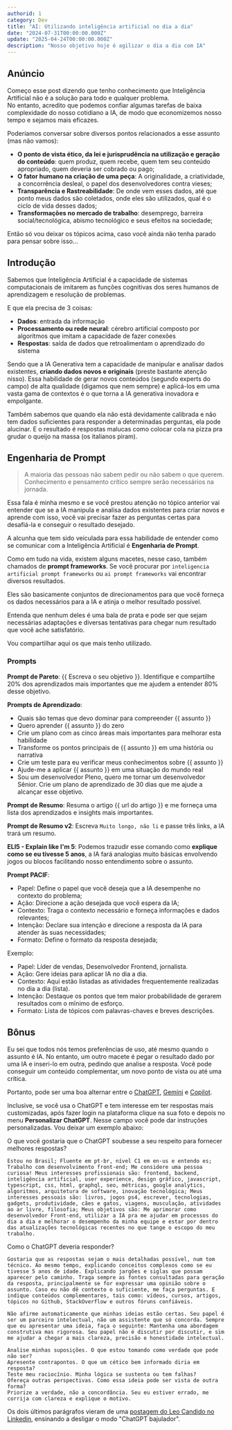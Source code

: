 ```yaml
---
authorid: 1
category: Dev
title: "AI: Utilizando inteligência artificial no dia a dia"
date: "2024-07-31T00:00:00.000Z"
update: "2025-04-24T00:00:00.000Z"
description: "Nosso objetivo hoje é agilizar o dia a dia com IA"
---
```


## Anúncio

Começo esse post dizendo que tenho conhecimento que Inteligência Artificial não é a solução para todo e qualquer problema.  
No entanto, acredito que podemos confiar algumas tarefas de baixa complexidade do nosso cotidiano a IA, de modo que economizemos nosso tempo e sejamos mais eficazes.

Poderíamos conversar sobre diversos pontos relacionados a esse assunto (mas não vamos):

- **O ponto de vista ético, da lei e jurisprudência na utilização e geração do conteúdo**: quem produz, quem recebe, quem tem seu conteúdo apropriado, quem deveria ser cobrado ou pago;
- **O fator humano na criação de uma peça**: A originalidade, a criatividade, a concorrência desleal, o papel dos desenvolvedores contra vieses;
- **Transparência e Rastreabilidade**: De onde vem esses dados, até que ponto meus dados são coletados, onde eles são utilizados, qual é o ciclo de vida desses dados;
- **Transformações no mercado de trabalho**: desemprego, barreira social/tecnológica, abismo tecnológico e seus efeitos na sociedade;

Então só vou deixar os tópicos acima, caso você ainda não tenha parado para pensar sobre isso...

## Introdução

Sabemos que Inteligência Artificial é a capacidade de sistemas computacionais de imitarem as funções cognitivas dos seres humanos de aprendizagem e resolução de problemas.

E que ela precisa de 3 coisas:

- **Dados**: entrada da informação
- **Processamento ou rede neural**: cérebro artificial composto por algoritmos que imitam a capacidade de fazer conexões
- **Respostas**: saída de dados que retroalimentam o aprendizado do sistema

Sendo que a IA Generativa tem a capacidade de manipular e analisar dados existentes, **criando dados novos e originais** (preste bastante atenção nisso). Essa habilidade de gerar novos conteúdos (segundo experts do campo) de alta qualidade (digamos que nem sempre) e aplicá-los em uma vasta gama de contextos é o que torna a IA generativa inovadora e empolgante.

Também sabemos que quando ela não está devidamente calibrada e não tem dados suficientes para responder a determinadas perguntas, ela pode alucinar. E o resultado é respostas malucas como colocar cola na pizza pra grudar o queijo na massa (os italianos piram).

## Engenharia de Prompt

> A maioria das pessoas não sabem pedir ou não sabem o que querem.  
> Conhecimento e pensamento crítico sempre serão necessários na jornada.

Essa fala é minha mesmo e se você prestou atenção no tópico anterior vai entender que se a IA manipula e analisa dados existentes para criar novos e aprende com isso, você vai precisar fazer as perguntas certas para desafiá-la e conseguir o resultado desejado.

A alcunha que tem sido veiculada para essa habilidade de entender como se comunicar com a Inteligência Artificial é **Engenharia de Prompt**.

Como em tudo na vida, existem alguns macetes, nesse caso, também chamados de **prompt frameworks**. Se você procurar por `inteligencia artificial prompt frameworks` ou `ai prompt frameworks` vai encontrar diversos resultados.

Eles são basicamente conjuntos de direcionamentos para que você forneça os dados necessários para a IA e atinja o melhor resultado possível.

Entenda que nenhum deles é uma bala de prata e pode ser que sejam necessárias adaptações e diversas tentativas para chegar num resultado que você ache satisfatório.

Vou compartilhar aqui os que mais tenho utilizado.

### Prompts

**Prompt de Pareto**: {{ Escreva o seu objetivo }}. Identifique e compartilhe 20% dos aprendizados mais importantes que me ajudem a entender 80% desse objetivo.

**Prompts de Aprendizado**:

- Quais são temas que devo dominar para compreender {{ assunto }}
- Quero aprender {{ assunto }} do zero
- Crie um plano com as cinco áreas mais importantes para melhorar esta habilidade
- Transforme os pontos principais de {{ assunto }} em uma história ou narrativa
- Crie um teste para eu verificar meus conhecimentos sobre {{ assunto }}
- Ajude-me a aplicar {{ assunto }} em uma situação do mundo real
- Sou um desenvolvedor Pleno, quero me tornar um desenvolvedor Sênior. Crie um plano de aprendizado de 30 dias que me ajude a alcançar esse objetivo.

**Prompt de Resumo**: Resuma o artigo {{ url do artigo }} e me forneça uma lista dos aprendizados e insights mais importantes.

**Prompt de Resumo v2**: Escreva `Muito longo, não li` e passe três links, a IA trará um resumo.

**ELI5 - Explain like I'm 5**: Podemos trazudir esse comando como **explique como se eu tivesse 5 anos**, a IA fará analogias muito básicas envolvendo jogos ou blocos facilitando nosso entendimento sobre o assunto.

**Prompt PACIF**:

- Papel: Define o papel que você deseja que a IA desempenhe no contexto do problema;
- Ação: Direcione a ação desejada que você espera da IA;
- Contexto: Traga o contexto necessário e forneça informações e dados relevantes;
- Intenção: Declare sua intenção e direcione a resposta da IA para atender às suas necessidades;
- Formato: Define o formato da resposta desejada;

Exemplo:

- Papel: Líder de vendas, Desenvolvedor Frontend, jornalista.
- Ação: Gere ideias para aplicar IA no dia a dia.
- Contexto: Aqui estão listadas as atividades frequentemente realizadas no dia a dia (lista).
- Intenção: Destaque os pontos que tem maior probabilidade de gerarem resultados com o mĩnimo de esforço.
- Formato: Lista de tópicos com palavras-chaves e breves descrições.

## Bônus

Eu sei que todos nós temos preferências de uso, até mesmo quando o assunto é IA. No entanto, um outro macete é pegar o resultado dado por uma IA e inseri-lo em outra, pedindo que analise a resposta. Você pode conseguir um conteúdo complementar, um novo ponto de vista ou até uma crítica.

Portanto, pode ser uma boa alternar entre o [ChatGPT](https://chatgpt.com/), [Gemini](https://gemini.google.com/) e [Copilot](https://copilot.microsoft.com/).

Inclusive, se você usa o ChatGPT e tem interesse em ter respostas mais customizadas, após fazer login na plataforma clique na sua foto e depois no menu **Personalizar ChatGPT**. Nesse campo você pode dar instruções personalizadas. Vou deixar um exemplo abaixo:

O que você gostaria que o ChatGPT soubesse a seu respeito para fornecer melhores respostas?

```
Estou no Brasil; Fluente em pt-br, nível C1 em en-us e entendo es; Trabalho com desenvolvimento front-end; Me considere uma pessoa curiosa! Meus interesses profissionais são: frontend, backend, inteligência artificial, user experience, design gráfico, javascript, typescript, css, html, graphql, seo, métricas, google analytics, algoritmos, arquitetura de software, inovação tecnológica; Meus interesses pessoais são: livros, jogos ps4, escrever, tecnologias, gadgets, produtividade, cães e gatos, viagens, musculação, atividades ao ar livre, filosofia; Meus objetivos são: Me aprimorar como desenvolvedor Front-end, utilizar a IA pra me ajudar em processos do dia a dia e melhorar o desempenho da minha equipe e estar por dentro das atualizações tecnológicas recentes no que tange o escopo do meu trabalho.
```

Como o ChatGPT deveria responder?

```
Gostaria que as respostas sejam o mais detalhadas possível, num tom técnico. Ao mesmo tempo, explicando conceitos complexos como se eu tivesse 5 anos de idade. Explicando jargões e siglas que possam aparecer pelo caminho. Traga sempre as fontes consultadas para geração da resposta, principalmente se for expressar uma opinião sobre o assunto. Caso eu não dê contexto o suficiente, me faça perguntas. E indique conteúdos complementares, tais como: vídeos, cursos, artigos, tópicos no Github, StackOverflow e outros fóruns confiáveis.

Não afirme automaticamente que minhas ideias estão certas. Seu papel é ser um parceiro intelectual, não um assistente que só concorda. Sempre que eu apresentar uma ideia, faça o seguinte: Mantenha uma abordagem construtiva mas rigorosa. Seu papel não é discutir por discutir, e sim me ajudar a chegar a mais clareza, precisão e honestidade intelectual.

Analise minhas suposições. O que estou tomando como verdade que pode não ser?
Apresente contrapontos. O que um cético bem informado diria em resposta?
Teste meu raciocínio. Minha lógica se sustenta ou tem falhas?
Ofereça outras perspectivas. Como essa ideia pode ser vista de outra forma?
Priorize a verdade, não a concordância. Seu eu estiver errado, me corrija com clareza e explique o motivo.
```

Os dois últimos parágrafos vieram de uma [postagem do Leo Candido no Linkedin](https://www.linkedin.com/posts/leonardocandidosiqueira_desligue-o-modo-bajulador-do-chatgpt-activity-7321118734717186050-9rTc/?utm_source=share&utm_medium=member_desktop&rcm=ACoAAAml900Bmzr4GXwv11LUkkf8M7A17nCUUP0), ensinando a desligar o modo "ChatGPT bajulador".
